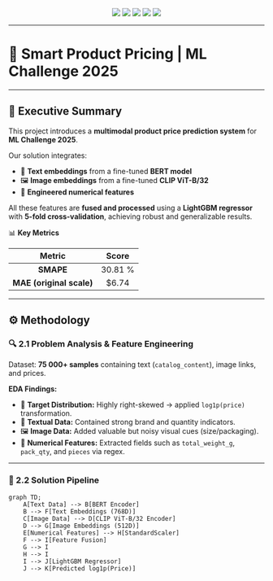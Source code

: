 <!-- -------------------------------------------------- -->
<!-- 🎯 SMART PRODUCT PRICING | ML CHALLENGE 2025 -->
<!-- -------------------------------------------------- -->

<p align="center">
  <img src="https://img.shields.io/badge/Challenge-ML_Challenge_2025-blue?style=for-the-badge"/>
  <img src="https://img.shields.io/badge/Model-LightGBM-success?style=for-the-badge"/>
  <img src="https://img.shields.io/badge/Language-Python-yellow?style=for-the-badge"/>
  <img src="https://img.shields.io/badge/Framework-HuggingFace-orange?style=for-the-badge"/>
  <img src="https://img.shields.io/badge/Encoder-BERT%20%7C%20CLIP-green?style=for-the-badge"/>
</p>

---

# 🚀 Smart Product Pricing | ML Challenge 2025

---

## 🧾 Executive Summary

This project introduces a **multimodal product price prediction system** for **ML Challenge 2025**.

Our solution integrates:
- 📝 **Text embeddings** from a fine-tuned **BERT model**
- 🖼️ **Image embeddings** from a fine-tuned **CLIP ViT-B/32**
- 🔢 **Engineered numerical features**

All these features are **fused and processed** using a **LightGBM regressor** with **5-fold cross-validation**, achieving robust and generalizable results.

📊 **Key Metrics**

| Metric | Score |
|:-------:|:------:|
| **SMAPE** | 30.81 % |
| **MAE (original scale)** | \$6.74 |

---

## ⚙️ Methodology

### 🔍 2.1 Problem Analysis & Feature Engineering

Dataset: **75 000+ samples** containing text (`catalog_content`), image links, and prices.  

**EDA Findings:**
- 🎯 **Target Distribution:** Highly right-skewed → applied `log1p(price)` transformation.  
- 🧠 **Textual Data:** Contained strong brand and quantity indicators.  
- 🖼️ **Image Data:** Added valuable but noisy visual cues (size/packaging).  
- 🔢 **Numerical Features:** Extracted fields such as `total_weight_g`, `pack_qty`, and `pieces` via regex.

---

### 🧠 2.2 Solution Pipeline

```mermaid
graph TD;
    A[Text Data] --> B[BERT Encoder]
    B --> F[Text Embeddings (768D)]
    C[Image Data] --> D[CLIP ViT-B/32 Encoder]
    D --> G[Image Embeddings (512D)]
    E[Numerical Features] --> H[StandardScaler]
    F --> I[Feature Fusion]
    G --> I
    H --> I
    I --> J[LightGBM Regressor]
    J --> K[Predicted log1p(Price)]
